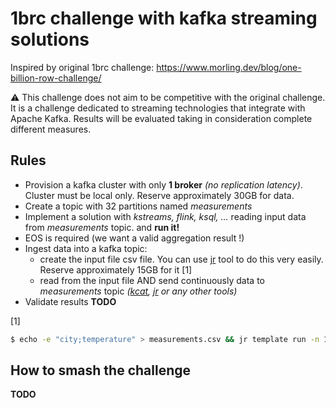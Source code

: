 # 1brc challenge with kafka streaming solutions

Inspired by original 1brc challenge:
https://www.morling.dev/blog/one-billion-row-challenge/

⚠️ This challenge does not aim to be competitive with the original challenge. It is a challenge dedicated to streaming technologies that integrate with Apache Kafka. Results will be evaluated taking in consideration complete different measures.

## Rules

- Provision a kafka cluster with only **1 broker** _(no replication latency)_. Cluster must be local only. Reserve approximately 30GB for data.
- Create a topic with 32 partitions named _measurements_
- Implement a solution with _kstreams, flink, ksql, ..._ reading input data from _measurements_ topic. and **run it!**
- EOS is required (we want a valid aggregation result !)
- Ingest data into a kafka topic:
    - create the input file csv file. You can use [jr](https://github.com/ugol/jr) tool to do this very easily. Reserve approximately 15GB for it [1]
    - read from the input file AND send continuously data to _measurements_ topic _([kcat](https://github.com/edenhill/kcat), [jr](https://github.com/ugol/jr) or any other tools)_
- Validate results **TODO**

[1]
```bash
$ echo -e "city;temperature" > measurements.csv && jr template run -n 1_000_000_000 --embedded '{{city}};{{format_float "%.1f" (floating 40 5)}}' >> measurements.csv
```

## How to smash the challenge

**TODO**

